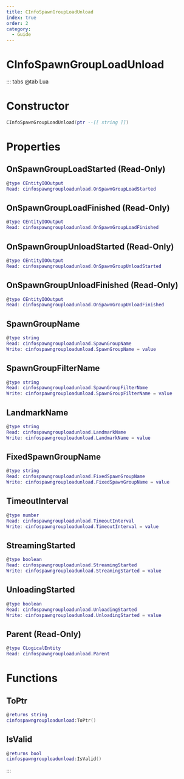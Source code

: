 ```yaml
---
title: CInfoSpawnGroupLoadUnload
index: true
order: 2
category:
  - Guide
---
```


# CInfoSpawnGroupLoadUnload

::: tabs
@tab Lua
# Constructor
```lua
CInfoSpawnGroupLoadUnload(ptr --[[ string ]])
```
# Properties
## OnSpawnGroupLoadStarted (Read-Only)
```lua
@type CEntityIOOutput
Read: cinfospawngrouploadunload.OnSpawnGroupLoadStarted
```
## OnSpawnGroupLoadFinished (Read-Only)
```lua
@type CEntityIOOutput
Read: cinfospawngrouploadunload.OnSpawnGroupLoadFinished
```
## OnSpawnGroupUnloadStarted (Read-Only)
```lua
@type CEntityIOOutput
Read: cinfospawngrouploadunload.OnSpawnGroupUnloadStarted
```
## OnSpawnGroupUnloadFinished (Read-Only)
```lua
@type CEntityIOOutput
Read: cinfospawngrouploadunload.OnSpawnGroupUnloadFinished
```
## SpawnGroupName 
```lua
@type string
Read: cinfospawngrouploadunload.SpawnGroupName
Write: cinfospawngrouploadunload.SpawnGroupName = value
```
## SpawnGroupFilterName 
```lua
@type string
Read: cinfospawngrouploadunload.SpawnGroupFilterName
Write: cinfospawngrouploadunload.SpawnGroupFilterName = value
```
## LandmarkName 
```lua
@type string
Read: cinfospawngrouploadunload.LandmarkName
Write: cinfospawngrouploadunload.LandmarkName = value
```
## FixedSpawnGroupName 
```lua
@type string
Read: cinfospawngrouploadunload.FixedSpawnGroupName
Write: cinfospawngrouploadunload.FixedSpawnGroupName = value
```
## TimeoutInterval 
```lua
@type number
Read: cinfospawngrouploadunload.TimeoutInterval
Write: cinfospawngrouploadunload.TimeoutInterval = value
```
## StreamingStarted 
```lua
@type boolean
Read: cinfospawngrouploadunload.StreamingStarted
Write: cinfospawngrouploadunload.StreamingStarted = value
```
## UnloadingStarted 
```lua
@type boolean
Read: cinfospawngrouploadunload.UnloadingStarted
Write: cinfospawngrouploadunload.UnloadingStarted = value
```
## Parent (Read-Only)
```lua
@type CLogicalEntity
Read: cinfospawngrouploadunload.Parent
```
# Functions
## ToPtr
```lua
@returns string
cinfospawngrouploadunload:ToPtr()
```
## IsValid
```lua
@returns bool
cinfospawngrouploadunload:IsValid()
```

:::